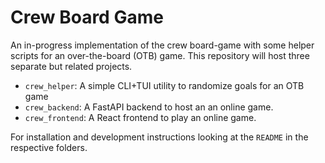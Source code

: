 # Crew Board Game

An in-progress implementation of the crew board-game with some helper scripts for an over-the-board (OTB) game. This repository will host three separate but related projects.

* `crew_helper`: A simple CLI+TUI utility to randomize goals for an OTB game
* `crew_backend`: A FastAPI backend to host an an online game.
* `crew_frontend`: A React frontend to play an online game.

For installation and development instructions looking at the `README` in the respective folders.
